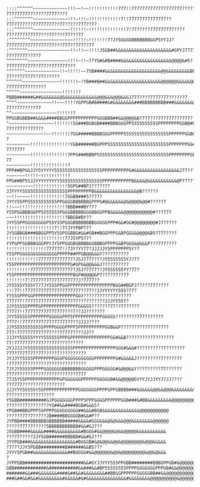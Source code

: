 ```
::::^^^^^^~~~~~~~~~~~~~!!!~~!~~!!!!!!!!!!!777!!7777777777777777777???????777777777??????7777????
:::^^^^^^^~~~~~~~~~~~~~~!!~!!!~!!!!!!!!!!!!7!!7777777777777???7777777???7?777777??77?????777??7?
:::^^^^^^^~~~~~~~~~~~~~~!!!!!!~!!!!!!!!!!!!!!7!77?????77777777?????77??777777777???77????77???77
:^^^^^^^^~~~~~~~~~~~~~~~~!!!!!~!!!!!!!7?JY5GGGGBBBBBBBGGP5YYJJ?777777777777777?77???777??777??77
:^^^^^^^~~~~~~~~~~~~~~~~!!~!!~~!!!!J5GB##&&&&&&&&&&&&&&&&&&&&&#GPYJ777777777777777?77?77777??7?7
^^^^^^^^~~~~~~~~~~~~~~~!!!!~!!~7?YG#&#B####&&&&&&&&&&&&&&&&&&&@@@@&#5?77777777777?777??777777???
^^^^^^^~~~~~~~~~~~~~!!~!!!!!~~75B####&&&&&&&&&&&&&&&&&&&&&@@&&&&&&&&&BPY777?77???777777?777?????
^^^^^^~~~~~~~~~~~~~~!!!!!!!~!YB###B##&&&&&&&&&&&&&&&&&&&&&@@@@@@&&&&&@@&P7777????777777777??????
^^^^^~~~~~~~~~~~~~~~~!!!!!!?PBBB######&##&&&&&&&@&&&&&&&&&&&&&@@@&&&@@@&&GJ777????7777777??????7
^^^^~~~~~~~~~~~~~!!~~~!!!!YGPPGB#B####&#&&&&&&&&###BBBBBBBBB###&&&&&&&@&&&#J!7?????77??77?????77
^^~~~~~~~~~~~~~~~~~!!!!!!?PPGGBGBBB##&&&&####BBGGPPPPPPPPPPPGGGBBB##&&@@@@&B?7?7???77?777???777?
^~~~~~~~~~~~~~~~~~!!!!!!!5G###BGBGB####BBBGGGPP5555555555PPPPPPPPGGBB#&@@&@@G7777?77??777??777??
~~~~~~~~~~~~~~!~~!!!!!!!7GG#####BBBBGGGPPPPP55555555555555555PPPPPPGGB&@&&@@&5777777777777777??7
~~~~~~~~~!!!!!!!!!!!!!!!YGB######BGPPP55555555555555555555555PPPPPPPGG#&&&&@&B5555PPGGG5?77?777?
~~~~~~~~~!!!!!!!!!!!!!!7PPG###BBBP555555555555555555555555555PPPPPPPPGB&&&&@&&&&&&&&&&&@G7777?77
~~~~~~~~~!!!!!!!!!!!!!!?PPP##BPGGJJY5YYYYY555555555555555555PPPPPPPPPPG#&&&&&&&&&&&&&&&&&J77????
~~~~~~~!!!!!~!!!!!!!!!!?PPG##BP55JJYYYYYYYYY5555555555555555PPPPPPPPPPPB&&&&@&&&&&&&&&&&@P7?????
~~~~~~~~~~!!!!!!!!!!!!!5GPG##BPJ???????JJYYYY55555555555555555PPPPPPPPPB&&&&&&&&&&&&&&&&@B??????
~~!!~~~~~!!!!!!!!!!!!!7GGBB###5??77?JYYY55PP55555555555PPGGGGBBBBBBGPPPG#@&&&&&&@&@@@@&@@#?????7
!!~~~!!!!!!!!!!!!!!!!!?BBB###BY?7?Y55PGGBBBGGPP5555555PGGGBBBBBGGGBBGGPPB&&&&&@@@@@@@@@@@#???777
~~~!!!!!!!!!!!!!!!!!!!?BBGB#BY??JYY55PPGGGGGGGGP55Y55PGGGBBBBBBBBGGGGGPPP#&&#GG#@@@@@@@@#J7?7???
!!!!!!!!!!!!!!!!!!7!!77JYYPBP77?JY5GBBGB###BBGGPP5Y55PGGBBG#&&#GB##BGGPPPG&BPGGG&@@@@&B5?777????
!!!!!!!!!!!!!!!!!!!!!!77J5YP577?YYPGPP5GBBBGGGPPYJY5PPGGGBGBBBBGGBBBGPPPPG&BPGGG&@&&&P???777????
!!!!!!!!!!!!!!!777777!!7JY?YY77?JJJJJY5PPPPPPP5Y??Y55PPGGGGGGGGGGGGGGPPPPP##PPGB@@&&&Y????77????
!!!!!!!!!!!!7777777777777?J5J7777???JY5555555YJ?7?Y55PPPPPPPPPPPPPPPPPPPPPG#GPG&@@&&&J????77????
!!!!!!!!!7777777777777777?J5J77777??JY555555YY?77?Y55PPPPPPPPPPPPPPPPPPPPPPBGP#@@@@&P7????77??77
!!!!!!!7!777777777777777777J?7777??JY5555Y555Y777JY555PPGGPPPPPPPPPPPPPPPPPBGG##BGPJ?????77?????
!!!77!!777777777777777777777??77??JJYYYYYY555?77?YY555PPPGGPPPPPPPPPPPPPPPPGGY?????7?????77?????
777777!77777777777777777777??????????JJJY555Y?JJY55555PPPPGPPPPPPPPPPPPPPGGGG5???????77??7??????
77777!!777777777777777???7??JJ???????JYY555555PPPPPPPGGGGGPPP5PPPPPPPPPPPGGGG5????????777???????
7777!!77777777777?7777777??JJJJ????JJY55555555555PPPPGGGGPPPP5PPPPPPPPPPGGB&&P??????????7???????
777!777777777777????77777????JJ??JJJYY55555YYYY555555PPPGPPPPPPPPPPPPPPPGG#&&B??????????7???????
77!7777777?7777??777?????????JYJJJJJY55555555555555555PPPPPPPPPPPPPPPPGGG#&&&#??????????7???????
777?7777777?77?????7??????????JYJJYY5555PPPPPPPPGGGPGGGGGGGGGGGPPPPPPPPG#&&&&&J?????????7???????
!7777777??????????????????????7JYJY55555PPPPGGGGGGGBBBBBBBGGGGGPPPGGGGG#&@@@&&Y???7?????77??????
77777?????????????????????777?77J5Y55PPPPPPPPPPPPPGPGGGGGGPPPPPPGGGGGB#&&@@@@@GYYYJYJJYYJ?JJ????
777777????????????????JJJYYY55555Y55PPPPPPPPPPPPPGGGGGGGPPPPGPPGBBBB###&&&&&&@@&&@@@&&&&&&&&&&##
7?????????????????Y5GBB##########GJPGGGGGGGPPPP5PPPGGGGPPPPPPGGB###&#BB&&&&&&&&&@@@@@@@@@@@@@@@@
???????7????????YG##&&####BGB#&&&5?YPGB##BBGPPP55PPPPGGGGGGGGG##&&&#BGB&&&&&&&&&&&&&&@@@@@@@@@@@
??????77?7?????JB####BBGGGGB#&&#P??JYPBB####BBBBBBGBBBBBB#####&&&&#GGG&&&@&@&&&@@@&&&&&&&&@@@@@@
?????777?7?????5BBBBBBBBBBB#&&#GJ7??J5GBB####&&&&&####&&&&&&&&&&#BGGG#&&@@@@&@&&@@@@@&&&&&&&&&&&
???77?????JJY5GB######BBBBB#&&#GJ???JYYPGB###&&&&&&&&&&&&&&&&&#BGGGB#&@&@@&&@@&@@@@@@@@&@@@&&&&&
?7???JJY5PGBB#########B######&&B5???JYYY5PGB##&&&&&&&&&&&&&##BGGGG#&&@@@@@@&@@&@@@@@@@@@&@@&@&&&
?JYPPGBB######################&&#GYJJYYY555PPGBB########BBBGPPGB#&@@@@@@@@@@@@&@@&@@@@@@@@@@&@&&
GBB############&###########&&###&&#BP55555555PPPPGGGGGGGPPPGB#&&@@@@@@@@@@@@@@@@&@@@@@@@@@@@@@&&
#######&&###&&&&&&&####&##&&#&&&&&&&&##BBGGPPPPPPGGGGGBB##&&@@@@@@@@@@@@@@@@@&&@@@@@@@@@@@@@@&@@
###&##&&#&&#&&&&&&&&&#&&&&&#&#&&&&&&&&&&&&&&&#&&&&&&&&@@@@@@@@@@&@@@@@@@@@@@@@@@@@@@@@@@@@@@@@@@
```

